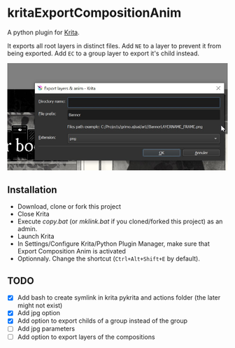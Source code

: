 # kritaExportCompositionAnim

A python plugin for [Krita](https://krita.org/).

It exports all root layers in distinct files.
Add `NE` to a layer to prevent it from being exported.
Add `EC` to a group layer to export it's child instead.

![Screenshot](screen.jpg)

## Installation

- Download, clone or fork this project
- Close Krita
- Execute *copy.bat* (or *mklink.bat* if you cloned/forked this project) as an admin.
- Launch Krita 
- In Settings/Configure Krita/Python Plugin Manager, make sure that Export Composition Anim is activated
- Optionnaly. Change the shortcut (`Ctrl+Alt+Shift+E` by default).

## TODO
- [x] Add bash to create symlink in krita pykrita and actions folder (the later might not exist)
- [x] Add jpg option
- [x] Add option to export childs of a group instead of the group
- [ ] Add jpg parameters 
- [ ] Add option to export layers of the compositions